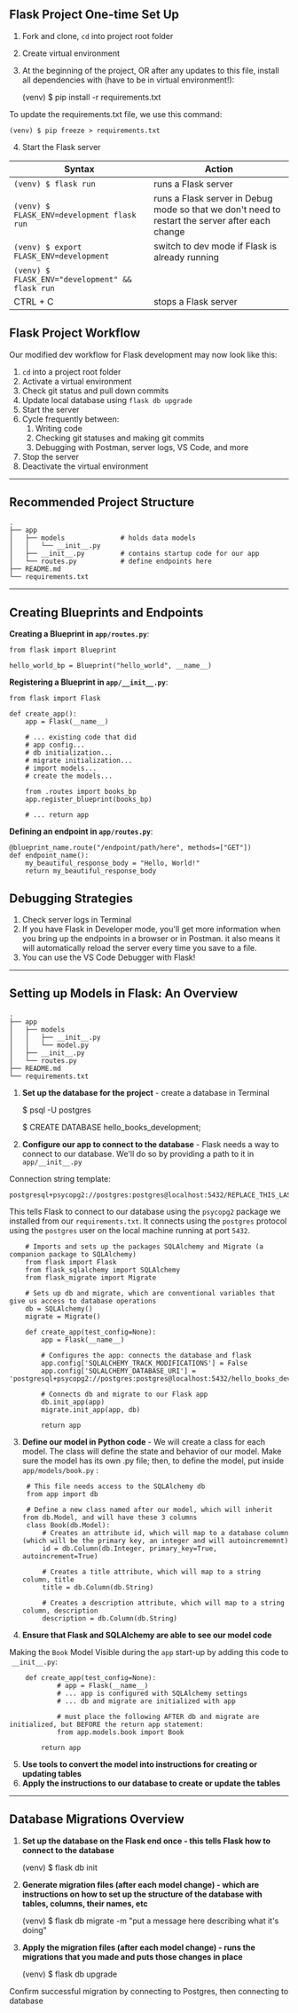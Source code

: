 ## **Flask Project One-time Set Up**

1. Fork and clone, `cd` into project root folder
2. Create virtual environment
3. At the beginning of the project, OR after any updates to this file, install all dependencies with (have to be in virtual environment!):

    (venv) $ pip install -r requirements.txt

To update the requirements.txt file, we use this command:

    (venv) $ pip freeze > requirements.txt

4. Start the Flask server

Syntax | Action
--- | ---
`(venv) $ flask run` | runs a Flask server
`(venv) $ FLASK_ENV=development flask run` | runs a Flask server in Debug mode so that we don't need to restart the server after each change 
`(venv) $ export FLASK_ENV=development` | switch to dev mode if Flask is already running
`(venv) $ FLASK_ENV="development" && flask run` |
CTRL + C | stops a Flask server


## **Flask Project Workflow**

Our modified dev workflow for Flask development may now look like this:

1. `cd` into a project root folder
2. Activate a virtual environment
3. Check git status and pull down commits 
4. Update local database using `flask db upgrade`
5. Start the server
6. Cycle frequently between:
    1. Writing code
    2. Checking git statuses and making git commits
    3. Debugging with Postman, server logs, VS Code, and more
7. Stop the server
8. Deactivate the virtual environment
   
---

## **Recommended Project Structure**
    .
    ├── app
    │   ├── models              # holds data models
    │   │   └── __init__.py     
    │   ├── __init__.py         # contains startup code for our app
    │   └── routes.py           # define endpoints here
    ├── README.md
    └── requirements.txt

---

## **Creating Blueprints and Endpoints**

**Creating a Blueprint in `app/routes.py`**:

    from flask import Blueprint

    hello_world_bp = Blueprint("hello_world", __name__)


**Registering a Blueprint in `app/__init__.py`**:

    from flask import Flask

    def create_app():
        app = Flask(__name__)

        # ... existing code that did
        # app config...
        # db initialization...
        # migrate initialization...
        # import models...
        # create the models...

        from .routes import books_bp
        app.register_blueprint(books_bp)

        # ... return app



**Defining an endpoint in `app/routes.py`**:

    @blueprint_name.route("/endpoint/path/here", methods=["GET"])
    def endpoint_name():
        my_beautiful_response_body = "Hello, World!"
        return my_beautiful_response_body

## **Debugging Strategies**

1. Check server logs in Terminal
2. If you have Flask in Developer mode, you'll get more information when you bring up the endpoints in a browser or in Postman. it also means it will automatically reload the server every time you save to a file. 
3. You can use the VS Code Debugger with Flask!


---

## **Setting up Models in Flask: An Overview**
    .
    ├── app
    │   ├── models
    │   │   ├── __init__.py
    │   │   └── model.py
    │   ├── __init__.py
    │   └── routes.py
    ├── README.md
    └── requirements.txt

1. **Set up the database for the project** - create a database in Terminal

    $ psql -U postgres

    $ CREATE DATABASE hello_books_development;


2. **Configure our app to connect to the database** - Flask needs a way to connect to our database. We'll do so by providing a path to it in `app/__init__.py`

Connection string template:

    postgresql+psycopg2://postgres:postgres@localhost:5432/REPLACE_THIS_LAST_PART_WITH_DB_NAME 

This tells Flask to connect to our database using the `psycopg2` package we installed from our `requirements.txt`. It connects using the `postgres` protocol using the `postgres` user on the local machine running at port `5432`.

        # Imports and sets up the packages SQLAlchemy and Migrate (a companion package to SQLAlchemy)
        from flask import Flask
        from flask_sqlalchemy import SQLAlchemy
        from flask_migrate import Migrate

        # Sets up db and migrate, which are conventional variables that give us access to database operations
        db = SQLAlchemy()
        migrate = Migrate()

        def create_app(test_config=None):
            app = Flask(__name__)

            # Configures the app: connects the database and flask
            app.config['SQLALCHEMY_TRACK_MODIFICATIONS'] = False
            app.config['SQLALCHEMY_DATABASE_URI'] = 'postgresql+psycopg2://postgres:postgres@localhost:5432/hello_books_development'

            # Connects db and migrate to our Flask app
            db.init_app(app)
            migrate.init_app(app, db)

            return app


3. **Define our model in Python code** - We will create a class for each model. The class will define the state and behavior of our model. Make sure the model has its own .py file; then, to define the model, put inside `app/models/book.py` :

        # This file needs access to the SQLAlchemy db
        from app import db

        # Define a new class named after our model, which will inherit from db.Model, and will have these 3 columns
        class Book(db.Model):
            # Creates an attribute id, which will map to a database column (which will be the primary key, an integer and will autoincrememnt)
            id = db.Column(db.Integer, primary_key=True, autoincrement=True)

            # Creates a title attribute, which will map to a string column, title
            title = db.Column(db.String)

            # Creates a description attribute, which will map to a string column, description
            description = db.Column(db.String)



4. **Ensure that Flask and SQLAlchemy are able to see our model code** 

Making the `Book` Model Visible during the `app` start-up by adding this code to  `__init__.py`:

        def create_app(test_config=None):
                # app = Flask(__name__)
                # ... app is configured with SQLAlchemy settings
                # ... db and migrate are initialized with app

                # must place the following AFTER db and migrate are initialized, but BEFORE the return app statement:
                from app.models.book import Book

            return app


5. **Use tools to convert the model into instructions for creating or updating tables**
6. **Apply the instructions to our database to create or update the tables**

---

## **Database Migrations Overview**

1. **Set up the database on the Flask end once - this tells Flask how to connect to the database**

    (venv) $ flask db init


2. **Generate migration files (after each model change) - which are instructions on how to set up the structure of the database with tables, columns, their names, etc**

    (venv) $ flask db migrate -m "put a message here describing what it's doing"


3. **Apply the migration files (after each model change) - runs the migrations that you made and puts those changes in place**

    (venv) $ flask db upgrade

Confirm successful migration by connecting to Postgres, then connecting to database 





